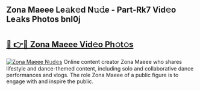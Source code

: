 ## Zona Maeee Le𝚊k𝚎d N𝚞𝚍e - Part-Rk7 Vid𝚎o Le𝚊ks Photos bnI0j

# <h2><a href="http://fbfrxs.evod.top/?m=Zona+Maeee">🔗 👉🔴 Zona Maeee Vid𝚎o Ph𝚘t𝚘s</a></h2>

[![Zona Maeee N𝚞d𝚎s](https://i.imgur.com/8V9OHl7.gif)](http://fbfrxs.evod.top/?m=Zona+Maeee)
Online content creator Zona Maeee who shares lifestyle and dance-themed content, including solo and collaborative dance performances and vlogs. The role Zona Maeee of a public figure is to engage with and inspire the public. 
